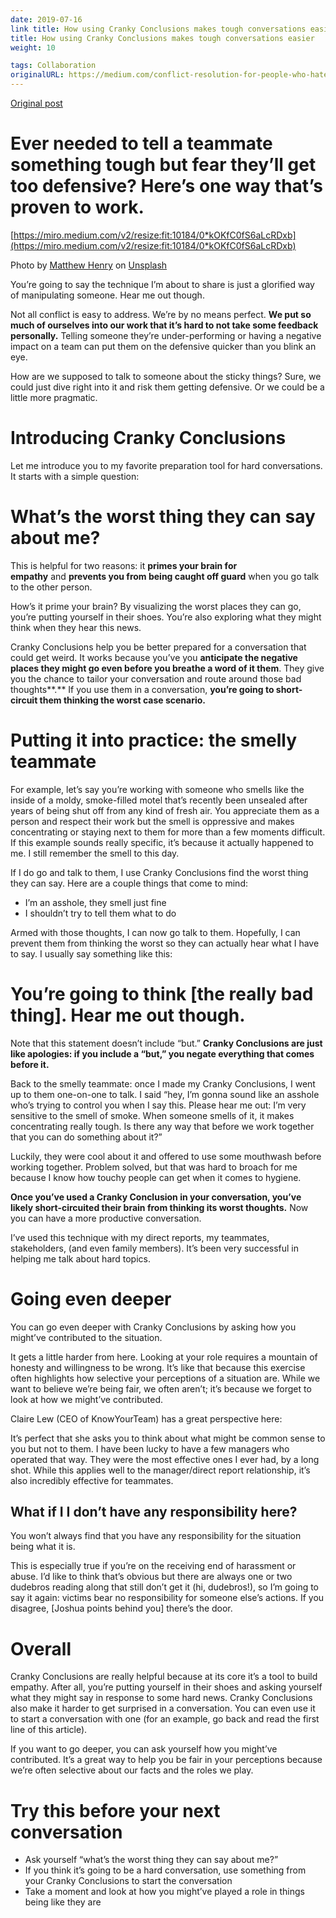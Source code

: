 ```yaml
---
date: 2019-07-16
link title: How using Cranky Conclusions makes tough conversations easier
title: How using Cranky Conclusions makes tough conversations easier
weight: 10

tags: Collaboration
originalURL: https://medium.com/conflict-resolution-for-people-who-hate-conflict/how-using-cranky-conclusions-makes-tough-conversations-easier-4af9789dfa1e
---
```


[Original post](https://medium.com/conflict-resolution-for-people-who-hate-conflict/how-using-cranky-conclusions-makes-tough-conversations-easier-4af9789dfa1e)

# Ever needed to tell a teammate something tough but fear they’ll get too defensive? Here’s one way that’s proven to work.

[https://miro.medium.com/v2/resize:fit:10184/0*kOKfC0fS6aLcRDxb](https://miro.medium.com/v2/resize:fit:10184/0*kOKfC0fS6aLcRDxb)

Photo by [Matthew Henry](https://unsplash.com/@matthewhenry?utm_source=medium&utm_medium=referral) on [Unsplash](https://unsplash.com/?utm_source=medium&utm_medium=referral)

You’re going to say the technique I’m about to share is just a glorified way of manipulating someone. Hear me out though.

Not all conflict is easy to address. We’re by no means perfect. **We put so much of ourselves into our work that it’s hard to not take some feedback personally.** Telling someone they’re under-performing or having a negative impact on a team can put them on the defensive quicker than you blink an eye.

How are we supposed to talk to someone about the sticky things? Sure, we could just dive right into it and risk them getting defensive. Or we could be a little more pragmatic.

# **Introducing Cranky Conclusions**

Let me introduce you to my favorite preparation tool for hard conversations. It starts with a simple question:

# **What’s the worst thing they can say about me?**

This is helpful for two reasons: it **primes your brain for empathy** and **prevents you from being caught off guard** when you go talk to the other person.

How’s it prime your brain? By visualizing the worst places they can go, you’re putting yourself in their shoes. You’re also exploring what they might think when they hear this news.

Cranky Conclusions help you be better prepared for a conversation that could get weird. It works because you’ve you **anticipate the negative places they might go even before you breathe a word of it them**. They give you the chance to tailor your conversation and route around those bad thoughts**.** If you use them in a conversation, **you’re going to short-circuit them thinking the worst case scenario.**

# **Putting it into practice: the smelly teammate**

For example, let’s say you’re working with someone who smells like the inside of a moldy, smoke-filled motel that’s recently been unsealed after years of being shut off from any kind of fresh air. You appreciate them as a person and respect their work but the smell is oppressive and makes concentrating or staying next to them for more than a few moments difficult. If this example sounds really specific, it’s because it actually happened to me. I still remember the smell to this day.

If I do go and talk to them, I use Cranky Conclusions find the worst thing they can say. Here are a couple things that come to mind:

- I’m an asshole, they smell just fine
- I shouldn’t try to tell them what to do

Armed with those thoughts, I can now go talk to them. Hopefully, I can prevent them from thinking the worst so they can actually hear what I have to say. I usually say something like this:

# You’re going to think [the really bad thing]. Hear me out though.

Note that this statement doesn’t include “but.” **Cranky Conclusions are just like apologies: if you include a “but,” you negate everything that comes before it.**

Back to the smelly teammate: once I made my Cranky Conclusions, I went up to them one-on-one to talk. I said “hey, I’m gonna sound like an asshole who’s trying to control you when I say this. Please hear me out: I’m very sensitive to the smell of smoke. When someone smells of it, it makes concentrating really tough. Is there any way that before we work together that you can do something about it?”

Luckily, they were cool about it and offered to use some mouthwash before working together. Problem solved, but that was hard to broach for me because I know how touchy people can get when it comes to hygiene.

**Once you’ve used a Cranky Conclusion in your conversation, you’ve likely short-circuited their brain from thinking its worst thoughts.** Now you can have a more productive conversation.

I’ve used this technique with my direct reports, my teammates, stakeholders, (and even family members). It’s been very successful in helping me talk about hard topics.

# **Going even deeper**

You can go even deeper with Cranky Conclusions by asking how you might’ve contributed to the situation.

It gets a little harder from here. Looking at your role requires a mountain of honesty and willingness to be wrong. It’s like that because this exercise often highlights how selective your perceptions of a situation are. While we want to believe we’re being fair, we often aren’t; it’s because we forget to look at how we might’ve contributed.

Claire Lew (CEO of KnowYourTeam) has a great perspective here:

It’s perfect that she asks you to think about what might be common sense to you but not to them. I have been lucky to have a few managers who operated that way. They were the most effective ones I ever had, by a long shot. While this applies well to the manager/direct report relationship, it’s also incredibly effective for teammates.

## **What if I I don’t have any responsibility here?**

You won’t always find that you have any responsibility for the situation being what it is.

This is especially true if you’re on the receiving end of harassment or abuse. I’d like to think that’s obvious but there are always one or two dudebros reading along that still don’t get it (hi, dudebros!), so I’m going to say it again: victims bear no responsibility for someone else’s actions. If you disagree, [Joshua points behind you] there’s the door.

# **Overall**

Cranky Conclusions are really helpful because at its core it’s a tool to build empathy. After all, you’re putting yourself in their shoes and asking yourself what they might say in response to some hard news. Cranky Conclusions also make it harder to get surprised in a conversation. You can even use it to start a conversation with one (for an example, go back and read the first line of this article).

If you want to go deeper, you can ask yourself how you might’ve contributed. It’s a great way to help you be fair in your perceptions because we’re often selective about our facts and the roles we play.

# **Try this before your next conversation**

- Ask yourself “what’s the worst thing they can say about me?”
- If you think it’s going to be a hard conversation, use something from your Cranky Conclusions to start the conversation
- Take a moment and look at how you might’ve played a role in things being like they are